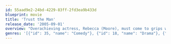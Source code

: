 ```yaml
---
id: 55aad9e2-24bd-4229-83ff-2fd3ea9b433d
blueprint: movie
title: 'Trust the Man'
release_date: '2005-09-01'
overview: "Overachieving actress, Rebecca (Moore), must come to grips with her failing marriage to stay-at-home dad, Tom (Duchovny). While Rebecca's slacker brother, Tobey (Billy Crudup), can't seem to commit to his aspiring-novelist girlfriend, Elaine (Maggie Gyllenhaal). As both relationships spin out of control, the two couples embark on a quest to rediscover the magic and romance of falling in love in New York."
genres: '[{"id": 35, "name": "Comedy"}, {"id": 18, "name": "Drama"}, {"id": 10749, "name": "Romance"}]'
---
```

